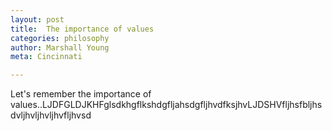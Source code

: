 ```yaml
---
layout: post
title:  The importance of values
categories: philosophy
author: Marshall Young
meta: Cincinnati

---
```


Let's remember the importance of values..LJDFGLDJKHFglsdkhgflkshdgfljahsdgfljhvdfksjhvLJDSHVfljhsfbljhsdvljhvljhvljhvfljhvsd
